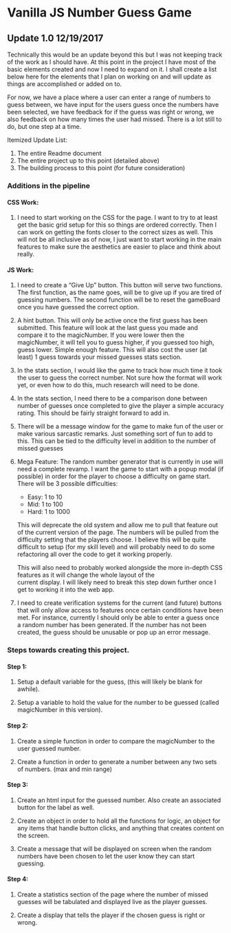 # Vanilla JS Number Guess Game

## Update 1.0 12/19/2017
Technically this would be an update beyond this but I was not keeping track of the work as I should have. At this point in the project I have most of the basic elements created and now I need to expand on it. I shall create a list below here for the elements that I plan on working on and will update as things are accomplished or added on to.

For now, we have a place where a user can enter a range of numbers to guess between, we have input for the users guess once the numbers have been selected, we have feedback for if the guess was right or wrong, we also feedback on how many times the user had missed. There is a lot still to do, but one step at a time.

Itemized Update List:
1. The entire Readme document
2. The entire project up to this point (detailed above)
3. The building process to this point (for future consideration)



### Additions in the pipeline

#### CSS Work:
1. I need to start working on the CSS for the page. I want to try to at least get the basic grid setup for this so things are ordered correctly. Then I can work on getting the fonts closer to the correct sizes as well. This will not be all inclusive as of now, I just want to start working in the main features to make sure the aesthetics are easier to place and think about really.

#### JS Work:
1. I need to create a “Give Up” button. This button will serve two functions. The first function, as the name goes, will be to give up if you are tired of guessing numbers. The second function will be to reset the gameBoard once you have guessed the correct option.

2. A hint button. This will only be active once the first guess has been submitted. This feature will look at the last guess you made and compare it to the magicNumber. If you were lower then the magicNumber, it will tell you to guess higher, if you guessed too high, guess lower. Simple enough feature. This will also cost the user (at least) 1 guess towards your missed guesses stats section.

3. In the stats section, I would like the game to track how much time it took the user to guess the correct number. Not sure how the format will work yet, or even how to do this, much research will need to be done.

4. In the stats section, I need there to be a comparison done between number of guesses once completed to give the player a simple accuracy rating. This should be fairly straight forward to add in.

5. There will be a message window for the game to make fun of the user or make various sarcastic remarks. Just something sort of fun to add to this. This can be tied to the difficulty level in addition to the number of missed guesses

6. Mega Feature: The random number generator that is currently in use will need a complete revamp. I want the game to start with a popup modal (if possible) in order for the player to choose a difficulty on game start. There will be 3 possible difficulties:
   * Easy: 1 to 10
   * Mid: 1 to 100
   * Hard: 1 to 1000

   This will deprecate the old system and allow me to pull that feature out of the current version of the page. The numbers will be 
   pulled from the difficulty setting that the players choose. I believe this will be quite difficult to setup (for my skill level) and 
   will probably need to do some refactoring all over the code to get it working properly.

   This will also need to probably worked alongside the more in-depth CSS features as it will change the whole layout of the   
   current display. I will likely need to break this step down further once I get to working it into the web app.

7. I need to create verification systems for the current (and future) buttons that will only allow access to features once certain conditions have been met. For instance, currently I should only be able to enter a guess once a random number has been generated. If the number has not been created, the guess should be unusable or pop up an error message.


### Steps towards creating this project.

#### Step 1:
1. Setup a default variable for the guess, (this will likely be blank for awhile).

2. Setup a variable to hold the value for the number to be guessed (called magicNumber in this version).


#### Step 2:
1. Create a simple function in order to compare the magicNumber to the user guessed number.

2. Create a function in order to generate a number between any two sets of numbers. (max and min range)


#### Step 3:
1. Create an html input for the guessed number. Also create an associated button for the label as well.

2. Create an object in order to hold all the functions for logic, an object for any items that handle button clicks, and anything that creates content on the screen.

3. Create a message that will be displayed on screen when the random numbers have been chosen to let the user know they can start guessing.

#### Step 4:
1. Create a statistics section of the page where the number of missed guesses will be tabulated and displayed live as the player guesses.

2. Create a display that tells the player if the chosen guess is right or wrong.
